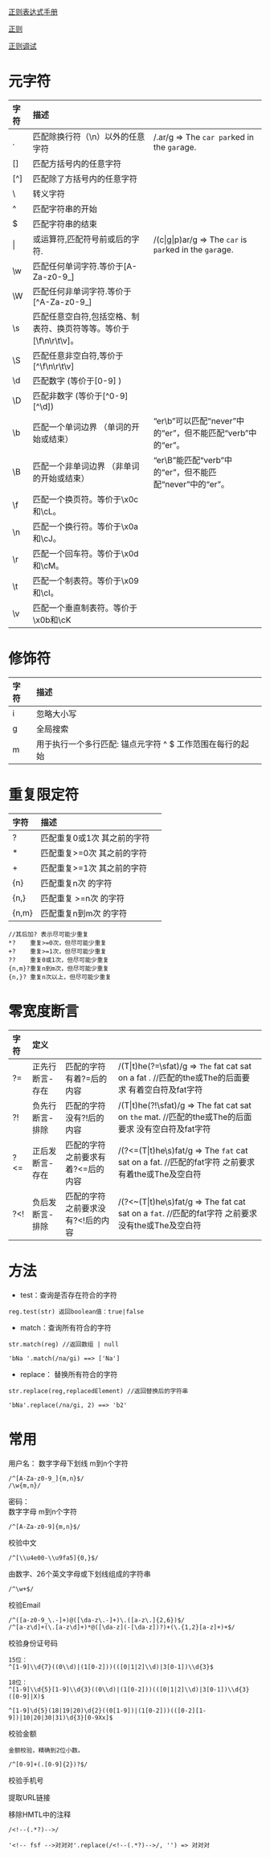 

[]()
[正则表达式手册](http://www.zjmainstay.cn/regexp-one)

[正则](http://tool.oschina.net/uploads/apidocs/jquery/regexp.html)

[正则调试](https://regex101.com/)

# 元字符
| 字符| 描述| |
|:---|:---|:--|
| .  | 匹配除换行符（\n）以外的任意字符 | /.ar/g => The `car par`ked in the `gar`age.|
| [] | 匹配方括号内的任意字符 ||
| [^] | 匹配除了方括号内的任意字符 ||
| \ | 转义字符||
| ^ | 匹配字符串的开始||
| $ | 匹配字符串的结束||
| \| | 或运算符,匹配符号前或后的字符.| /(c\|g\|p)ar/g => The `car` is `par`ked in the `gar`age. |
| \w | 匹配任何单词字符.等价于[A-Za-z0-9_] ||
| \W | 匹配任何非单词字符.等价于[^A-Za-z0-9_] ||
| \s | 匹配任意空白符,包括空格、制表符、换页符等等。等价于[\f\n\r\t\v]。||
| \S | 匹配任意非空白符,等价于[^\f\n\r\t\v]||
| \d | 匹配数字 (等价于[0-9] )||
| \D | 匹配非数字 (等价于[^0-9] [^\d])||
| \b | 匹配一个单词边界 （单词的开始或结束）| “er\b”可以匹配“never”中的“er”，但不能匹配“verb”中的“er”。|
| \B | 匹配一个非单词边界 （非单词的开始或结束） | “er\B”能匹配“verb”中的“er”，但不能匹配“never”中的“er”。|
| \f | 匹配一个换页符。等价于\x0c和\cL。 |
| \n | 匹配一个换行符。等价于\x0a和\cJ。 |
| \r | 匹配一个回车符。等价于\x0d和\cM。 |
| \t | 匹配一个制表符。等价于\x09和\cI。 |
| \v | 匹配一个垂直制表符。等价于\x0b和\cK|



# 修饰符
| 字符| 描述| |
|:---|:---|:--|
| i | 忽略大小写 |
| g | 全局搜索 |
| m | 用于执行一个多行匹配: 锚点元字符 ^ $ 工作范围在每行的起始 |


# 重复限定符
| 字符| 描述| |
|:---|:---|:--|
|?	 | 匹配重复0或1次 其之前的字符 |
|*	 | 匹配重复>=0次 其之前的字符 |
|+	 | 匹配重复>=1次 其之前的字符 |
|{n} |	匹配重复n次 的字符 |
|{n,} | 匹配重复 >=n次 的字符 |
|{n,m}| 匹配重复n到m次 的字符 |
>
    //其后加? 表示尽可能少重复
    *?	  重复>=0次，但尽可能少重复
    +?	  重复>=1次，但尽可能少重复
    ??    重复0或1次，但尽可能少重复
    {n,m}?重复n到m次，但尽可能少重复
    {n,}? 重复n次以上，但尽可能少重复

# 零宽度断言
| 字符| 定义| | |
|:---|:---|:---|:---|
| ?= | 正先行断言-存在 | 匹配的字符 有着?=后的内容 | /(T\|t)he(?=\sfat)/g => `The` fat cat sat on a fat . //匹配的the或The的后面要求 有着空白符及fat字符|
| ?! | 负先行断言-排除 | 匹配的字符 没有?!后的内容  | /(T\|t)he(?!\sfat)/g => The fat cat sat on `the` mat. //匹配的the或The的后面要求 没有空白符及fat字符 |
| ?<= | 正后发断言-存在 |匹配的字符 之前要求有着?<=后的内容 | /(?<=(T\|t)he\s)fat/g => The `fat` cat sat on a fat. //匹配的fat字符 之前要求有着the或The及空白符 |
| ?<! | 负后发断言-排除 |匹配的字符 之前要求没有?<!后的内容 | /(?<~(T\|t)he\s)fat/g => The fat cat sat on a `fat`. //匹配的fat字符 之前要求没有the或The及空白符 |


#  方法

* test：查询是否存在符合的字符
>
    reg.test(str) 返回boolean值：true|false

    

* match：查询所有符合的字符
>
    str.match(reg) //返回数组 | null

    'bNa '.match(/na/gi) ==> ['Na']

* replace： 替换所有符合的字符
>
    str.replace(reg,replacedElement) //返回替换后的字符串

    'bNa'.replace(/na/gi, 2) ==> 'b2'



# 常用
用户名：
数字字母下划线 m到n个字符
>
    /^[A-Za-z0-9_]{m,n}$/
    /\w{m,n}/

密码：  
数字字母 m到n个字符
>

    /^[A-Za-z0-9]{m,n}$/

校验中文
>
    /^[\\u4e00-\\u9fa5]{0,}$/

由数字、26个英文字母或下划线组成的字符串
>
    /^\w+$/

校验Email
>
    /^([a-z0-9_\.-]+)@([\da-z\.-]+)\.([a-z\.]{2,6})$/
    /^[a-z\d]+(\.[a-z\d]+)*@([\da-z](-[\da-z])?)+(\.{1,2}[a-z]+)+$/


 校验身份证号码
>

    15位：
    ^[1-9]\\d{7}((0\\d)|(1[0-2]))(([0|1|2]\\d)|3[0-1])\\d{3}$
    
    18位：
    ^[1-9]\\d{5}[1-9]\\d{3}((0\\d)|(1[0-2]))(([0|1|2]\\d)|3[0-1])\\d{3}([0-9]|X)$

    ^[1-9]\d{5}(18|19|20)\d{2}((0[1-9])|(1[0-2]))(([0-2][1-9])|10|20|30|31)\d{3}[0-9Xx]$



校验金额
>
    金额校验，精确到2位小数。

    /^[0-9]+(.[0-9]{2})?$/

校验手机号
>



提取URL链接
>




移除HMTL中的注释
>
    /<!--(.*?)-->/

    '<!-- fsf -->对对对'.replace(/<!--(.*?)-->/, '') => 对对对

